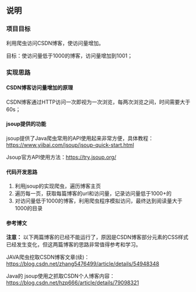 ## 说明

### 项目目标
利用爬虫访问CSDN博客，使访问量增加。

目标：使访问量低于1000的博客，访问量增加到1001；

### 实现思路

#### CSDN博客访问量增加的原理
CSDN博客通过HTTP访问一次即视为一次浏览，每两次浏览之间，时间需要大于60s；

#### jsoup提供的功能
jsoup提供了Java爬虫常用的API使用起来非常方便，具体教程：https://www.yiibai.com/jsoup/jsoup-quick-start.html

Jsoup官方API使用方法：https://try.jsoup.org/

#### 代码开发思路

1. 利用jsoup的实现爬虫，遍历博客主页
2. 遍历每一页，获取每篇博客的url和访问量，记录访问量低于1000+的
3. 对访问量低于1000的博客，利用爬虫程序模拟访问，最终达到阅读量大于1000的目录


#### 参考博文

**注意：** 以下两篇博客的已经不能运行了，原因是CSDN博客部分元素的CSS样式已经发生变化，但这两篇博客的思路非常值得参考和学习。

JAVA爬虫挖取CSDN博客文章(续)：https://blog.csdn.net/zhang5476499/article/details/54948348

Java的 jsoup使用之抓取CSDN个人博客内容：https://blog.csdn.net/hzp666/article/details/79098321